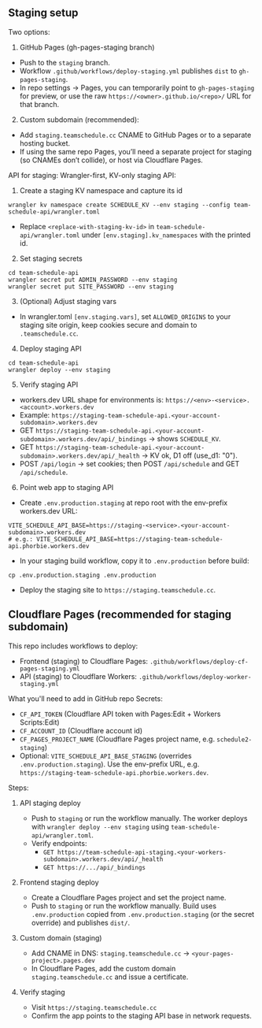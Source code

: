 ## Staging setup

Two options:

1) GitHub Pages (gh-pages-staging branch)
- Push to the `staging` branch.
- Workflow `.github/workflows/deploy-staging.yml` publishes `dist` to `gh-pages-staging`.
- In repo settings → Pages, you can temporarily point to `gh-pages-staging` for preview, or use the raw `https://<owner>.github.io/<repo>/` URL for that branch.

2) Custom subdomain (recommended):
- Add `staging.teamschedule.cc` CNAME to GitHub Pages or to a separate hosting bucket.
- If using the same repo Pages, you’ll need a separate project for staging (so CNAMEs don’t collide), or host via Cloudflare Pages.

API for staging:
Wrangler-first, KV-only staging API:

1) Create a staging KV namespace and capture its id
```
wrangler kv namespace create SCHEDULE_KV --env staging --config team-schedule-api/wrangler.toml
```
- Replace `<replace-with-staging-kv-id>` in `team-schedule-api/wrangler.toml` under `[env.staging].kv_namespaces` with the printed id.

2) Set staging secrets
```
cd team-schedule-api
wrangler secret put ADMIN_PASSWORD --env staging
wrangler secret put SITE_PASSWORD --env staging
```

3) (Optional) Adjust staging vars
- In wrangler.toml `[env.staging.vars]`, set `ALLOWED_ORIGINS` to your staging site origin, keep cookies secure and domain to `.teamschedule.cc`.

4) Deploy staging API
```
cd team-schedule-api
wrangler deploy --env staging
```

5) Verify staging API
- workers.dev URL shape for environments is: `https://<env>-<service>.<account>.workers.dev`
- Example: `https://staging-team-schedule-api.<your-account-subdomain>.workers.dev`
- GET `https://staging-team-schedule-api.<your-account-subdomain>.workers.dev/api/_bindings` → shows `SCHEDULE_KV`.
- GET `https://staging-team-schedule-api.<your-account-subdomain>.workers.dev/api/_health` → KV ok, D1 off (use_d1: "0").
- POST `/api/login` → set cookies; then POST `/api/schedule` and GET `/api/schedule`.

6) Point web app to staging API
- Create `.env.production.staging` at repo root with the env-prefix workers.dev URL:
```
VITE_SCHEDULE_API_BASE=https://staging-<service>.<your-account-subdomain>.workers.dev
# e.g.: VITE_SCHEDULE_API_BASE=https://staging-team-schedule-api.phorbie.workers.dev
```
- In your staging build workflow, copy it to `.env.production` before build:
```
cp .env.production.staging .env.production
```
- Deploy the staging site to `https://staging.teamschedule.cc`.

## Cloudflare Pages (recommended for staging subdomain)

This repo includes workflows to deploy:
- Frontend (staging) to Cloudflare Pages: `.github/workflows/deploy-cf-pages-staging.yml`
- API (staging) to Cloudflare Workers: `.github/workflows/deploy-worker-staging.yml`

What you'll need to add in GitHub repo Secrets:
- `CF_API_TOKEN` (Cloudflare API token with Pages:Edit + Workers Scripts:Edit)
- `CF_ACCOUNT_ID` (Cloudflare account id)
- `CF_PAGES_PROJECT_NAME` (Cloudflare Pages project name, e.g. `schedule2-staging`)
- Optional: `VITE_SCHEDULE_API_BASE_STAGING` (overrides `.env.production.staging`). Use the env-prefix URL, e.g. `https://staging-team-schedule-api.phorbie.workers.dev`.

Steps:
1) API staging deploy
	- Push to `staging` or run the workflow manually. The worker deploys with `wrangler deploy --env staging` using `team-schedule-api/wrangler.toml`.
	- Verify endpoints:
	  - `GET https://team-schedule-api-staging.<your-workers-subdomain>.workers.dev/api/_health`
	  - `GET https://.../api/_bindings`

2) Frontend staging deploy
	- Create a Cloudflare Pages project and set the project name.
	- Push to `staging` or run the workflow manually. Build uses `.env.production` copied from `.env.production.staging` (or the secret override) and publishes `dist/`.

3) Custom domain (staging)
	- Add CNAME in DNS: `staging.teamschedule.cc` → `<your-pages-project>.pages.dev`
	- In Cloudflare Pages, add the custom domain `staging.teamschedule.cc` and issue a certificate.

4) Verify staging
	- Visit `https://staging.teamschedule.cc`
	- Confirm the app points to the staging API base in network requests.
